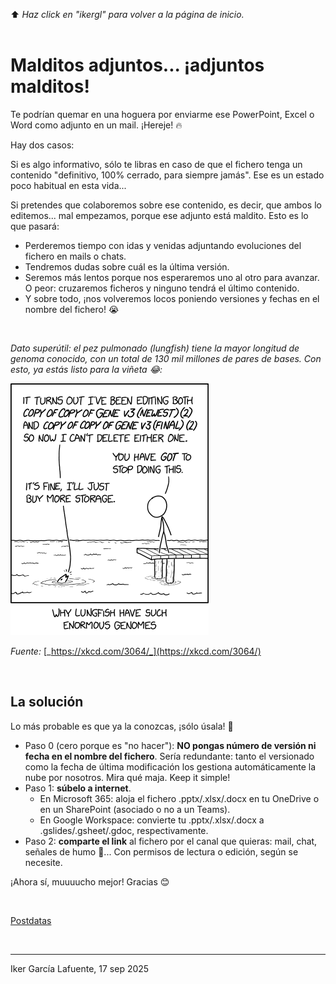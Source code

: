 ⬆️ _Haz click en "ikergl" para volver a la página de inicio._ <br><br>

# Malditos adjuntos... ¡adjuntos malditos!

Te podrían quemar en una hoguera por enviarme ese PowerPoint, Excel o Word como adjunto en un mail. ¡Hereje! 🔥

Hay dos casos:

Si es algo informativo, sólo te libras en caso de que el fichero tenga un contenido "definitivo, 100% cerrado, para siempre jamás". Ese es un estado poco habitual en esta vida...

Si pretendes que colaboremos sobre ese contenido, es decir, que ambos lo editemos... mal empezamos, porque ese adjunto está maldito. Esto es lo que pasará:
- Perderemos tiempo con idas y venidas adjuntando evoluciones del fichero en mails o chats.
- Tendremos dudas sobre cuál es la última versión. 
- Seremos más lentos porque nos esperaremos uno al otro para avanzar. O peor: cruzaremos ficheros y ninguno tendrá el último contenido. 
- Y sobre todo, ¡nos volveremos locos poniendo versiones y fechas en el nombre del fichero! 😭

<br>

_Dato superútil: el pez pulmonado (lungfish) tiene la mayor longitud de genoma conocido, con un total de 130 mil millones de pares de bases. Con esto, ya estás listo para la viñeta 😂:_

![](malditos_adjuntos_lungfish.png)

_Fuente:_ [_https://xkcd.com/3064/_](https://xkcd.com/3064/)

<br>


## La solución

Lo más probable es que ya la conozcas, ¡sólo úsala! 🙏
- Paso 0 (cero porque es "no hacer"): **NO pongas número de versión ni fecha en el nombre del fichero**. Sería redundante: tanto el versionado como la fecha de última modificación los gestiona automáticamente la nube por nosotros. Mira qué maja. Keep it simple!
- Paso 1: **súbelo a internet**.
  - En Microsoft 365: aloja el fichero .pptx/.xlsx/.docx en tu OneDrive o en un SharePoint (asociado o no a un Teams).
  - En Google Workspace: convierte tu .pptx/.xlsx/.docx a .gslides/.gsheet/.gdoc, respectivamente.
- Paso 2: **comparte el link** al fichero por el canal que quieras: mail, chat, señales de humo 💨... Con permisos de lectura o edición, según se necesite.

¡Ahora sí, muuuucho mejor! Gracias 😊

<br>

[Postdatas](https://ikergl.github.io/malditos_adjuntos_postdatas.html)

<br>

___
Iker García Lafuente, 17 sep 2025
